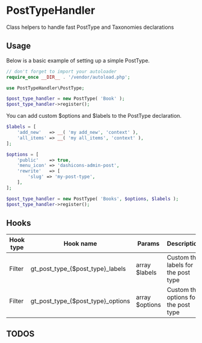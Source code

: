 # PostTypeHandler
Class helpers to handle fast PostType and Taxonomies declarations

## Usage
Below is a basic example of setting up a simple PostType.

```php
// don't forget to import your autoloader
require_once __DIR__ . '/vendor/autoload.php';

use PostTypeHandler\PostType;

$post_type_handler = new PostType( 'Book' );
$post_type_handler->register();
```

You can add custom $options and $labels to the PostType declaration.

```php
$labels = [
	'add_new'   => __( 'my add_new', 'context' ),
	'all_items' => __( 'my all_items', 'context' ),
];

$options = [
	'public'    => true,
	'menu_icon' => 'dashicons-admin-post',
	'rewrite'   => [
		'slug' => 'my-post-type',
	],
];

$post_type_handler = new PostType( 'Books', $options, $labels );
$post_type_handler->register();
```

## Hooks

| Hook type | Hook name                         | Params         | Description                          |
| --------- | --------------------------------- | -------------- | ------------------------------------ |
| Filter    | gt_post_type_{$post_type}_labels  | array $labels  | Custom the labels for the post type  |
| Filter    | gt_post_type_{$post_type}_options | array $options | Custom the options for the post type |


## TODOS